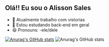 ## Olá!! Eu sou o Alisson Sales

- 🔭 Atualmente trabalho com vistorias 
- 🌱 Estou estudando back-end em geral
- 😄 Pronouns: -ele/dele

[![Anurag's GitHub stats](https://github-readme-stats.vercel.app/api?username=alissonsales98)](https://github.com/anuraghazra/github-readme-stats)
![Anurag's GitHub stats](https://github-readme-stats.vercel.app/api?username=alissonsales98&show_icons=true)


